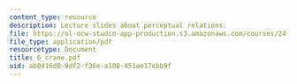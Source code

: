 ```yaml
---
content_type: resource
description: Lecture slides about perceptual relations.
file: https://ol-ocw-studio-app-production.s3.amazonaws.com/courses/24-500-topics-in-philosophy-of-mind-perceptual-experience-spring-2007/ab0416d89df2f36ea108451ae17ebb9f_6_crane.pdf
file_type: application/pdf
resourcetype: Document
title: 6_crane.pdf
uid: ab0416d8-9df2-f36e-a108-451ae17ebb9f
---
```

